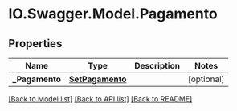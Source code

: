 # IO.Swagger.Model.Pagamento
## Properties

Name | Type | Description | Notes
------------ | ------------- | ------------- | -------------
**_Pagamento** | [**SetPagamento**](SetPagamento.md) |  | [optional] 

[[Back to Model list]](../README.md#documentation-for-models) [[Back to API list]](../README.md#documentation-for-api-endpoints) [[Back to README]](../README.md)

